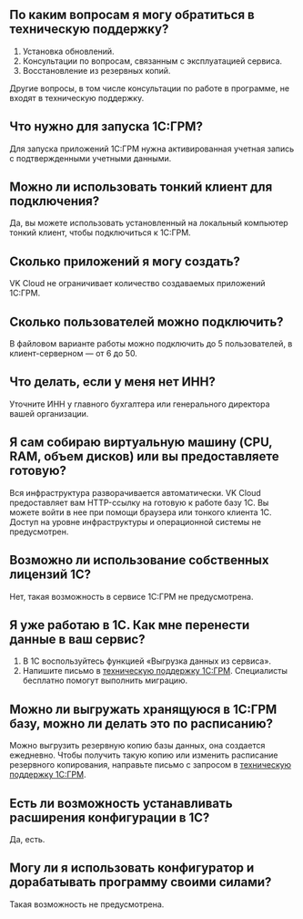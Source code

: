 ## По каким вопросам я могу обратиться в техническую поддержку?

1. Установка обновлений.
1. Консультации по вопросам, связанным с эксплуатацией сервиса.
1. Восстановление из резервных копий.

Другие вопросы, в том числе консультации по работе в программе, не входят в техническую поддержку.

## Что нужно для запуска 1С:ГРМ?

Для запуска приложений 1С:ГРМ нужна активированная учетная запись с подтвержденными учетными данными.

## Можно ли использовать тонкий клиент для подключения?

Да, вы можете использовать установленный на локальный компьютер тонкий клиент, чтобы подключиться к 1С:ГРМ.

## Сколько приложений я могу создать?

VK Cloud не ограничивает количество создаваемых приложений 1С:ГРМ.

## Сколько пользователей можно подключить?

В файловом варианте работы можно подключить до 5 пользователей, в клиент-серверном — от 6 до 50.

## Что делать, если у меня нет ИНН?

Уточните ИНН у главного бухгалтера или генерального директора вашей организации.

## Я сам собираю виртуальную машину (CPU, RAM, объем дисков) или вы предоставляете готовую?

Вся инфраструктура разворачивается автоматически. VK Cloud предоставляет вам HTTP-ссылку на готовую к работе базу 1С. Вы можете войти в нее при помощи браузера или тонкого клиента 1С. Доступ на уровне инфраструктуры и операционной системы не предусмотрен.

## Возможно ли использование собственных лицензий 1С?

Нет, такая возможность в сервисе 1С:ГРМ не предусмотрена.

## Я уже работаю в 1С. Как мне перенести данные в ваш сервис?

1. В 1С воспользуйтесь функцией «Выгрузка данных из сервиса».
1. Напишите письмо в [техническую поддержку 1С:ГРМ](mailto:support.1c.grm@mcs.mail.ru). Специалисты бесплатно помогут выполнить миграцию.

## Можно ли выгружать хранящуюся в 1С:ГРМ базу, можно ли делать это по расписанию?

Можно выгрузить резервную копию базы данных, она создается ежедневно. Чтобы получить такую копию или изменить расписание резервного копирования, направьте письмо с запросом в [техническую поддержку 1С:ГРМ](mailto:support.1c.grm@mcs.mail.ru).

## Есть ли возможность устанавливать расширения конфигурации в 1С?

Да, есть.

## Могу ли я использовать конфигуратор и дорабатывать программу своими силами?

Такая возможность не предусмотрена.
